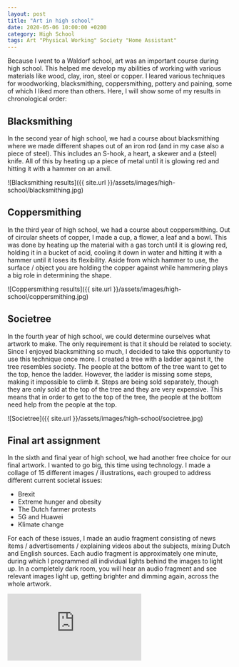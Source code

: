 ```yaml
---
layout: post
title: "Art in high school"
date: 2020-05-06 10:00:00 +0200
category: High School
tags: Art "Physical Working" Society "Home Assistant"
---
```


Because I went to a Waldorf school, art was an important course during high school. This helped me develop my abilities of working with various materials like wood, clay, iron, steel or copper. I leared various techniques for woodworking, blacksmithing, coppersmithing, pottery and paining, some of which I liked more than others. Here, I will show some of my results in chronological order:

## Blacksmithing
In the second year of high school, we had a course about blacksmithing where we made different shapes out of an iron rod (and in my case also a piece of steel). This includes an S-hook, a heart, a skewer and a (steel) knife. All of this by heating up a piece of metal until it is glowing red and hitting it with a hammer on an anvil.

![Blacksmithing results]({{ site.url }}/assets/images/high-school/blacksmithing.jpg)

## Coppersmithing
In the third year of high school, we had a course about coppersmithing. Out of circular sheets of copper, I made a cup, a flower, a leaf and a bowl. This was done by heating up the material with a gas torch until it is glowing red, holding it in a bucket of acid, cooling it down in water and hitting it with a hammer until it loses its flexibility. Aside from which hammer to use, the surface / object you are holding the copper against while hammering plays a big role in determining the shape. 

![Coppersmithing results]({{ site.url }}/assets/images/high-school/coppersmithing.jpg)

## Societree
In the fourth year of high school, we could determine ourselves what artwork to make. The only requirement is that it should be related to society. Since I enjoyed blacksmithing so much, I decided to take this opportunity to use this technique once more. I created a tree with a ladder against it, the tree resembles society. The people at the bottom of the tree want to get to the top, hence the ladder. However, the ladder is missing some steps, making it impossible to climb it. Steps are being sold separately, though they are only sold at the top of the tree and they are very expensive. This means that in order to get to the top of the tree, the people at the bottom need help from the people at the top.

![Societree]({{ site.url }}/assets/images/high-school/societree.jpg)

## Final art assignment
In the sixth and final year of high school, we had another free choice for our final artwork. I wanted to go big, this time using technology. I made a collage of 15 different images / illustrations, each grouped to address different current societal issues: 

- Brexit
- Extreme hunger and obesity
- The Dutch farmer protests
- 5G and Huawei
- Klimate change

For each of these issues, I made an audio fragment consisting of news items / advertisements / explaining videos about the subjects, mixing Dutch and English sources. Each audio fragment is approximately one minute, during which I programmed all individual lights behind the images to light up. In a completely dark room, you will hear an audio fragment and see relevant images light up, getting brighter and dimming again, across the whole artwork.

<div class="iframe-video">
<iframe src="https://www.youtube-nocookie.com/embed/ANfDXEvvNpM" title="YouTube video player" frameborder="0" allow="accelerometer; autoplay; clipboard-write; encrypted-media; gyroscope; picture-in-picture" allowfullscreen></iframe>
</div>

<!-- You’ll find this post in your `_posts` directory. Go ahead and edit it and re-build the site to see your changes. You can rebuild the site in many different ways, but the most common way is to run `jekyll serve`, which launches a web server and auto-regenerates your site when a file is updated.

Jekyll requires blog post files to be named according to the following format:

`YEAR-MONTH-DAY-title.MARKUP`

Where `YEAR` is a four-digit number, `MONTH` and `DAY` are both two-digit numbers, and `MARKUP` is the file extension representing the format used in the file. After that, include the necessary front matter. Take a look at the source for this post to get an idea about how it works.

Jekyll also offers powerful support for code snippets:

{% highlight ruby %}
def print_hi(name)
  puts "Hi, #{name}"
end
print_hi('Tom')
#=> prints 'Hi, Tom' to STDOUT.
{% endhighlight %}

Check out the [Jekyll docs][jekyll-docs] for more info on how to get the most out of Jekyll. File all bugs/feature requests at [Jekyll’s GitHub repo][jekyll-gh]. If you have questions, you can ask them on [Jekyll Talk][jekyll-talk].

[jekyll-docs]: https://jekyllrb.com/docs/home
[jekyll-gh]:   https://github.com/jekyll/jekyll
[jekyll-talk]: https://talk.jekyllrb.com/ -->
